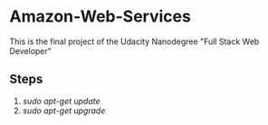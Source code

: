 # Amazon-Web-Services
This is the final project of the Udacity Nanodegree "Full Stack Web Developer"

## Steps
1. *sudo apt-get update*
2. *sudo apt-get upgrade*
